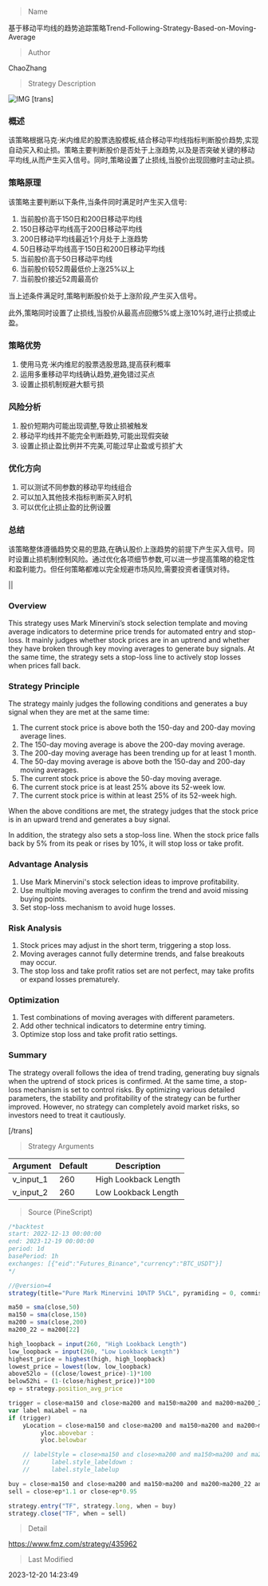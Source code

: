 
> Name

基于移动平均线的趋势追踪策略Trend-Following-Strategy-Based-on-Moving-Average

> Author

ChaoZhang

> Strategy Description

![IMG](https://www.fmz.com/upload/asset/1295a753d558fcab6a7.png)
 [trans]

### 概述

该策略根据马克·米内维尼的股票选股模板,结合移动平均线指标判断股价趋势,实现自动买入和止损。策略主要判断股价是否处于上涨趋势,以及是否突破关键的移动平均线,从而产生买入信号。同时,策略设置了止损线,当股价出现回撤时主动止损。

### 策略原理

该策略主要判断以下条件,当条件同时满足时产生买入信号:

1. 当前股价高于150日和200日移动平均线 
2. 150日移动平均线高于200日移动平均线
3. 200日移动平均线最近1个月处于上涨趋势
4. 50日移动平均线高于150日和200日移动平均线  
5. 当前股价高于50日移动平均线
6. 当前股价较52周最低价上涨25%以上  
7. 当前股价接近52周最高价

当上述条件满足时,策略判断股价处于上涨阶段,产生买入信号。

此外,策略同时设置了止损线,当股价从最高点回撤5%或上涨10%时,进行止损或止盈。

### 策略优势

1. 使用马克·米内维尼的股票选股思路,提高获利概率
2. 运用多重移动平均线确认趋势,避免错过买点
3. 设置止损机制规避大额亏损

### 风险分析

1. 股价短期内可能出现调整,导致止损被触发
2. 移动平均线并不能完全判断趋势,可能出现假突破
3. 设置止损止盈比例并不完美,可能过早止盈或亏损扩大

### 优化方向

1. 可以测试不同参数的移动平均线组合
2. 可以加入其他技术指标判断买入时机
3. 可以优化止损止盈的比例设置

### 总结

该策略整体遵循趋势交易的思路,在确认股价上涨趋势的前提下产生买入信号。同时设置止损机制控制风险。通过优化各项细节参数,可以进一步提高策略的稳定性和盈利能力。但任何策略都难以完全规避市场风险,需要投资者谨慎对待。

||

### Overview

This strategy uses Mark Minervini’s stock selection template and moving average indicators to determine price trends for automated entry and stop-loss. It mainly judges whether stock prices are in an uptrend and whether they have broken through key moving averages to generate buy signals. At the same time, the strategy sets a stop-loss line to actively stop losses when prices fall back.

### Strategy Principle  

The strategy mainly judges the following conditions and generates a buy signal when they are met at the same time:

1. The current stock price is above both the 150-day and 200-day moving average lines.  
2. The 150-day moving average is above the 200-day moving average. 
3. The 200-day moving average has been trending up for at least 1 month.
4. The 50-day moving average is above both the 150-day and 200-day moving averages.
5. The current stock price is above the 50-day moving average.  
6. The current stock price is at least 25% above its 52-week low.
7. The current stock price is within at least 25% of its 52-week high.

When the above conditions are met, the strategy judges that the stock price is in an upward trend and generates a buy signal.

In addition, the strategy also sets a stop-loss line. When the stock price falls back by 5% from its peak or rises by 10%, it will stop loss or take profit.

### Advantage Analysis

1. Use Mark Minervini's stock selection ideas to improve profitability.
2. Use multiple moving averages to confirm the trend and avoid missing buying points. 
3. Set stop-loss mechanism to avoid huge losses.

### Risk Analysis  

1. Stock prices may adjust in the short term, triggering a stop loss.
2. Moving averages cannot fully determine trends, and false breakouts may occur.
3. The stop loss and take profit ratios set are not perfect, may take profits or expand losses prematurely.

### Optimization  

1. Test combinations of moving averages with different parameters.  
2. Add other technical indicators to determine entry timing.
3. Optimize stop loss and take profit ratio settings.

### Summary

The strategy overall follows the idea of trend trading, generating buy signals when the uptrend of stock prices is confirmed. At the same time, a stop-loss mechanism is set to control risks. By optimizing various detailed parameters, the stability and profitability of the strategy can be further improved. However, no strategy can completely avoid market risks, so investors need to treat it cautiously.

[/trans]

> Strategy Arguments



|Argument|Default|Description|
|----|----|----|
|v_input_1|260|High Lookback Length|
|v_input_2|260|Low Lookback Length|


> Source (PineScript)

``` javascript
/*backtest
start: 2022-12-13 00:00:00
end: 2023-12-19 00:00:00
period: 1d
basePeriod: 1h
exchanges: [{"eid":"Futures_Binance","currency":"BTC_USDT"}]
*/

//@version=4
strategy(title="Pure Mark Minervini 10%TP 5%CL", pyramiding = 0, commission_type=strategy.commission.percent, commission_value=0.08, overlay=true)

ma50 = sma(close,50)
ma150 = sma(close,150)
ma200 = sma(close,200)
ma200_22 = ma200[22]

high_loopback = input(260, "High Lookback Length")
low_loopback = input(260, "Low Lookback Length")
highest_price = highest(high, high_loopback)
lowest_price = lowest(low, low_loopback)
above52lo = ((close/lowest_price)-1)*100
below52hi = (1-(close/highest_price))*100
ep = strategy.position_avg_price

trigger = close>ma150 and close>ma200 and ma150>ma200 and ma200>ma200_22 and ma50>ma150 and ma50>ma200 and close>ma50 and above52lo>=25 and below52hi<=25 and close>0.3
var label maLabel = na
if (trigger)
    yLocation = close>ma150 and close>ma200 and ma150>ma200 and ma200>ma200_22 and ma50>ma150 and ma50>ma200 and close>ma50 and above52lo>=25 and below52hi<=25 and close>0.3 ?
         yloc.abovebar :
         yloc.belowbar

    // labelStyle = close>ma150 and close>ma200 and ma150>ma200 and ma200>ma200_22 and ma50>ma150 and ma50>ma200 and close>ma50 and above52lo>=25 and below52hi<=25 and close>0.3 ?
    //      label.style_labeldown :
    //      label.style_labelup

buy = close>ma150 and close>ma200 and ma150>ma200 and ma200>ma200_22 and ma50>ma150 and ma50>ma200 and close>ma50 and above52lo>=25 and below52hi<=25 and close>0.3
sell = close>ep*1.1 or close<ep*0.95

strategy.entry("TF", strategy.long, when = buy)
strategy.close("TF", when = sell)
```

> Detail

https://www.fmz.com/strategy/435962

> Last Modified

2023-12-20 14:23:49
